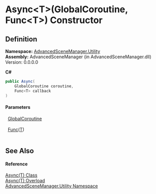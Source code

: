 # Async&lt;T&gt;(GlobalCoroutine, Func&lt;T&gt;) Constructor




## Definition
**Namespace:** <a href="N_AdvancedSceneManager_Utility.md">AdvancedSceneManager.Utility</a>  
**Assembly:** AdvancedSceneManager (in AdvancedSceneManager.dll) Version: 0.0.0.0

**C#**
``` C#
public Async(
	GlobalCoroutine coroutine,
	Func<T> callback
)
```



#### Parameters
<dl><dt>  <a href="T_AdvancedSceneManager_Utility_GlobalCoroutine.md">GlobalCoroutine</a></dt><dd> </dd><dt>  <a href="https://learn.microsoft.com/dotnet/api/system.func-1" target="_blank" rel="noopener noreferrer">Func</a>(<a href="T_AdvancedSceneManager_Utility_Async_1.md">T</a>)</dt><dd> </dd></dl>

## See Also


#### Reference
<a href="T_AdvancedSceneManager_Utility_Async_1.md">Async(T) Class</a>  
<a href="Overload_AdvancedSceneManager_Utility_Async_1__ctor.md">Async(T) Overload</a>  
<a href="N_AdvancedSceneManager_Utility.md">AdvancedSceneManager.Utility Namespace</a>  
